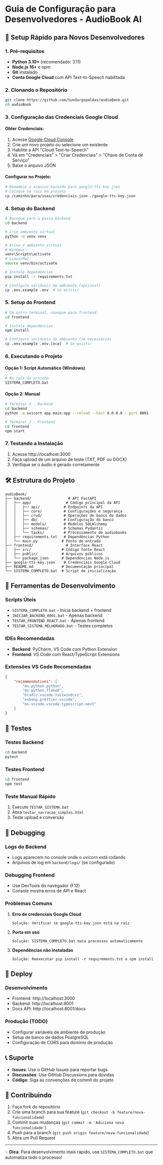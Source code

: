 # Guia de Configuração para Desenvolvedores - AudioBook AI

## 🏁 Setup Rápido para Novos Desenvolvedores

### 1. Pré-requisitos
- **Python 3.10+** (recomendado: 3.11)
- **Node.js 16+** e npm
- **Git** instalado
- **Conta Google Cloud** com API Text-to-Speech habilitada

### 2. Clonando o Repositório
```bash
git clone https://github.com/Sundargopaldas/audioBook.git
cd audioBook
```

### 3. Configuração das Credenciais Google Cloud

#### Obter Credenciais:
1. Acesse [Google Cloud Console](https://console.cloud.google.com/)
2. Crie um novo projeto ou selecione um existente
3. Habilite a API "Cloud Text-to-Speech"
4. Vá em "Credenciais" > "Criar Credenciais" > "Chave de Conta de Serviço"
5. Baixe o arquivo JSON

#### Configurar no Projeto:
```bash
# Renomeie o arquivo baixado para google-tts-key.json
# Coloque na raiz do projeto
cp /caminho/para/suas/credenciais.json ./google-tts-key.json
```

### 4. Setup do Backend

```bash
# Navegue para a pasta backend
cd backend

# Crie ambiente virtual
python -m venv venv

# Ative o ambiente virtual
# Windows:
venv\Scripts\activate
# Linux/Mac:
source venv/bin/activate

# Instale dependências
pip install -r requirements.txt

# Configure variáveis de ambiente (opcional)
cp .env.example .env  # Se existir
```

### 5. Setup do Frontend

```bash
# Em outro terminal, navegue para frontend
cd frontend

# Instale dependências
npm install

# Configure variáveis de ambiente (se necessário)
cp .env.example .env.local  # Se existir
```

### 6. Executando o Projeto

#### Opção 1: Script Automático (Windows)
```bash
# Na raiz do projeto
SISTEMA_COMPLETO.bat
```

#### Opção 2: Manual
```bash
# Terminal 1 - Backend
cd backend
python -m uvicorn app.main:app --reload --host 0.0.0.0 --port 8001

# Terminal 2 - Frontend
cd frontend
npm start
```

### 7. Testando a Instalação

1. Acesse http://localhost:3000
2. Faça upload de um arquivo de teste (TXT, PDF ou DOCX)
3. Verifique se o áudio é gerado corretamente

## 🛠️ Estrutura do Projeto

```
audioBook/
├── backend/                 # API FastAPI
│   ├── app/                # Código principal da API
│   │   ├── api/           # Endpoints da API
│   │   ├── core/          # Configurações e segurança
│   │   ├── crud/          # Operações de banco de dados
│   │   ├── db/            # Configuração do banco
│   │   ├── models/        # Modelos SQLAlchemy
│   │   ├── schemas/       # Schemas Pydantic
│   │   └── tasks/         # Processamento de audiobooks
│   ├── requirements.txt   # Dependências Python
│   └── main.py           # Ponto de entrada
├── frontend/               # Interface React
│   ├── src/              # Código fonte React
│   ├── public/           # Arquivos públicos
│   └── package.json      # Dependências Node.js
├── google-tts-key.json    # Credenciais Google Cloud
├── README.md             # Documentação principal
└── SISTEMA_COMPLETO.bat  # Script de inicialização
```

## 🔧 Ferramentas de Desenvolvimento

### Scripts Úteis
- `SISTEMA_COMPLETO.bat` - Inicia backend + frontend
- `INICIAR_BACKEND_8001.bat` - Apenas backend
- `TESTAR_FRONTEND_REACT.bat` - Apenas frontend
- `TESTAR_SISTEMA_MELHORADO.bat` - Testes completos

### IDEs Recomendadas
- **Backend**: PyCharm, VS Code com Python Extension
- **Frontend**: VS Code com React/TypeScript Extensions

### Extensões VS Code Recomendadas
```json
{
    "recommendations": [
        "ms-python.python",
        "ms-python.flake8",
        "bradlc.vscode-tailwindcss",
        "esbenp.prettier-vscode",
        "ms-vscode.vscode-typescript-next"
    ]
}
```

## 🧪 Testes

### Testes Backend
```bash
cd backend
pytest
```

### Testes Frontend
```bash
cd frontend
npm test
```

### Teste Manual Rápido
1. Execute `TESTAR_SISTEMA.bat`
2. Abra `testar_narracao_simples.html`
3. Teste upload e conversão

## 🐛 Debugging

### Logs do Backend
- Logs aparecem no console onde o uvicorn está rodando
- Arquivos de log em `backend/logs/` (se configurado)

### Debugging Frontend
- Use DevTools do navegador (F12)
- Console mostra erros de API e React

### Problemas Comuns

1. **Erro de credenciais Google Cloud**
   ```
   Solução: Verificar se google-tts-key.json está na raiz
   ```

2. **Porta em uso**
   ```
   Solução: SISTEMA_COMPLETO.bat mata processos automaticamente
   ```

3. **Dependências não instaladas**
   ```
   Solução: Reexecutar pip install -r requirements.txt e npm install
   ```

## 🚀 Deploy

### Desenvolvimento
- Frontend: http://localhost:3000
- Backend: http://localhost:8001
- Docs API: http://localhost:8001/docs

### Produção (TODO)
- Configurar variáveis de ambiente de produção
- Setup de banco de dados PostgreSQL
- Configuração de CORS para domínio de produção

## 📞 Suporte

- **Issues**: Use o GitHub Issues para reportar bugs
- **Discussões**: Use GitHub Discussions para dúvidas
- **Código**: Siga as convenções de commit do projeto

## 🤝 Contribuindo

1. Faça fork do repositório
2. Crie uma branch para sua feature (`git checkout -b feature/nova-funcionalidade`)
3. Commit suas mudanças (`git commit -m 'Adiciona nova funcionalidade'`)
4. Push para a branch (`git push origin feature/nova-funcionalidade`)
5. Abra um Pull Request

---

💡 **Dica**: Para desenvolvimento mais rápido, use `SISTEMA_COMPLETO.bat` que automatiza todo o processo! 